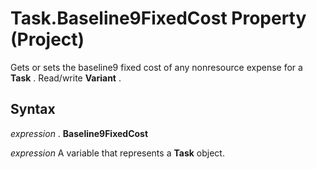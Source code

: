 
# Task.Baseline9FixedCost Property (Project)

Gets or sets the baseline9 fixed cost of any nonresource expense for a  **Task** . Read/write **Variant** .


## Syntax

 _expression_ . **Baseline9FixedCost**

 _expression_ A variable that represents a **Task** object.

